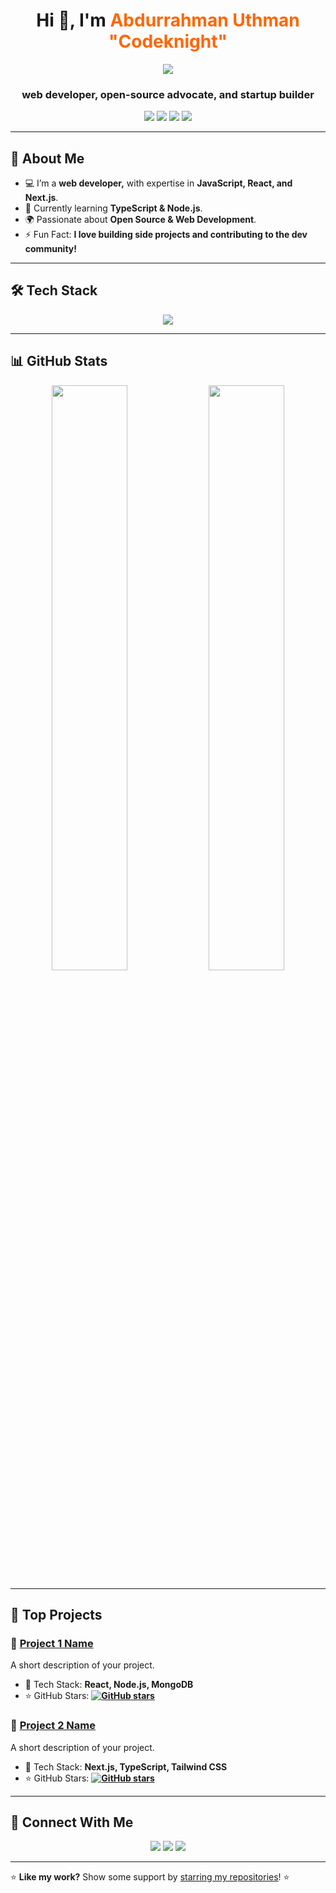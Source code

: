 <!-- GitHub Profile Header -->
<h1 align="center">
  Hi 👋, I'm <span style="color:#ff6600;">Abdurrahman Uthman "Codeknight"</span>
</h1>

<p align="center">
  <img src="https://readme-typing-svg.herokuapp.com?font=Fira+Code&duration=2000&pause=1000&color=F75C7E&center=true&vCenter=true&width=500&lines=Web+Developer;JavaScript+|+React+|+Next.js;Passionate+about+Open+Source;Always+Learning+New+Tech!" />
</p>

<h3 align="center">web developer, open-source advocate, and startup builder</h3>

<!-- Social Links -->
<p align="center">
  <a href="https://yourwebsite.com" target="_blank"><img src="https://img.shields.io/badge/Portfolio-%231E90FF.svg?style=for-the-badge&logo=web&logoColor=white"></a>
  <a href="https://www.linkedin.com/in/uthman-abdurrahman-970210221?utm_source=share&utm_campaign=share_via&utm_content=profile&utm_medium=android_app" target="_blank"><img src="https://img.shields.io/badge/LinkedIn-%230A66C2.svg?style=for-the-badge&logo=linkedin&logoColor=white"></a>
  <a href="mailto:codeknightdojo@gmail.com"><img src="https://img.shields.io/badge/Gmail-D14836?style=for-the-badge&logo=gmail&logoColor=white"></a>
  <a href="https://twitter.com/codeknight0" target="_blank"><img src="https://img.shields.io/badge/Twitter-%231DA1F2.svg?style=for-the-badge&logo=twitter&logoColor=white"></a>
</p>

---

## 🚀 **About Me**
- 💻 I’m a **web developer,** with expertise in **JavaScript, React, and Next.js**.  
- 🎯 Currently learning **TypeScript & Node.js**.  
- 🌍 Passionate about **Open Source & Web Development**.  
- ⚡ Fun Fact: **I love building side projects and contributing to the dev community!**  

---

## 🛠 **Tech Stack**
<p align="center">
  <img src="https://skillicons.dev/icons?i=html,css,js,react,nextjs,nodejs,docker,git,github" />
</p>

---

## 📊 **GitHub Stats**
<p align="center">
  <img src="https://github-readme-stats.vercel.app/api?username=codeknight1&show_icons=true&theme=radical&hide_border=true" width="49%" />
  <img src="https://github-readme-streak-stats.herokuapp.com/?user=codeknight1&theme=radical&hide_border=true" width="49%" />
</p>

---

## 📂 **Top Projects**
### 🔹 **[Project 1 Name](https://github.com/yourusername/project1)**
A short description of your project.
- 🚀 Tech Stack: **React, Node.js, MongoDB**
- ⭐ GitHub Stars: **[![GitHub stars](https://img.shields.io/github/stars/yourusername/project1.svg?style=social)](https://github.com/yourusername/project1/stargazers)**  

### 🔹 **[Project 2 Name](https://github.com/yourusername/project2)**
A short description of your project.
- 🚀 Tech Stack: **Next.js, TypeScript, Tailwind CSS**
- ⭐ GitHub Stars: **[![GitHub stars](https://img.shields.io/github/stars/yourusername/project2.svg?style=social)](https://github.com/yourusername/project2/stargazers)**  

---

## 🤝 **Connect With Me**
<p align="center">
  <a href="https://www.linkedin.com/in/uthman-abdurrahman-970210221?utm_source=share&utm_campaign=share_via&utm_content=profile&utm_medium=android_app"><img src="https://img.shields.io/badge/LinkedIn-0077B5?style=for-the-badge&logo=linkedin&logoColor=white"></a>
  <a href="mailto:codeknightdojo@gmail.com"><img src="https://img.shields.io/badge/Email-D14836?style=for-the-badge&logo=gmail&logoColor=white"></a>
  <a href="https://twitter.com/codeknight0"><img src="https://img.shields.io/badge/Twitter-1DA1F2?style=for-the-badge&logo=twitter&logoColor=white"></a>
</p>

---


⭐ **Like my work?** Show some support by [starring my repositories](https://github.com/codeknight1?tab=repositories)! ⭐
